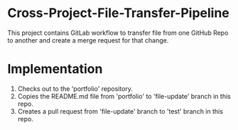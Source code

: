 # Cross-Project-File-Transfer-Pipeline
This project contains GitLab workflow to transfer file from one GitHub Repo to another and create a merge request for that change.

# Implementation
1. Checks out to the 'portfolio' repository.
2. Copies the README.md file from 'portfolio' to 'file-update' branch in this repo.
3. Creates a pull request from 'file-update' branch to 'test' branch in this repo.
